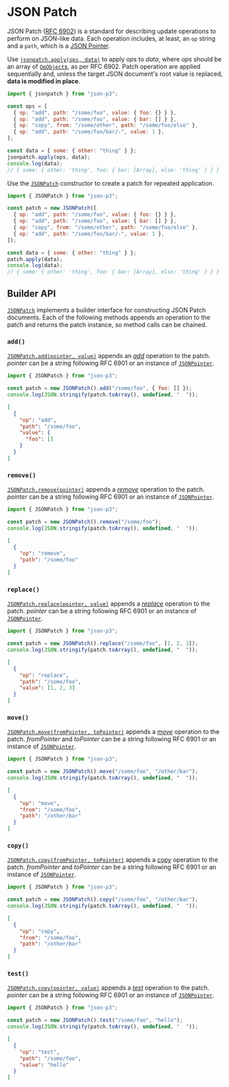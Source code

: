 # JSON Patch

JSON Patch ([RFC 6902](https://datatracker.ietf.org/doc/html/rfc6902)) is a standard for describing update operations to perform on JSON-like data. Each operation includes, at least, an `op` string and a `path`, which is a [JSON Pointer](./json-pointer.md).

Use [`jsonpatch.apply(ops, data)`](../api/namespaces/jsonpatch/functions/apply.md) to apply _ops_ to _data_, where _ops_ should be an array of [`OpObject`s](../api/namespaces/jsonpatch/type-aliases/OpObject.md), as per RFC 6902. Patch operation are applied sequentially and, unless the target JSON document's root value is replaced, **data is modified in place**.

```javascript
import { jsonpatch } from "json-p3";

const ops = [
  { op: "add", path: "/some/foo", value: { foo: {} } },
  { op: "add", path: "/some/foo", value: { bar: [] } },
  { op: "copy", from: "/some/other", path: "/some/foo/else" },
  { op: "add", path: "/some/foo/bar/-", value: 1 },
];

const data = { some: { other: "thing" } };
jsonpatch.apply(ops, data);
console.log(data);
// { some: { other: 'thing', foo: { bar: [Array], else: 'thing' } } }
```

Use the [`JSONPatch`](../api/namespaces/jsonpatch/classes/JSONPatch.md) constructor to create a patch for repeated application.

```javascript
import { JSONPatch } from "json-p3";

const patch = new JSONPatch([
  { op: "add", path: "/some/foo", value: { foo: {} } },
  { op: "add", path: "/some/foo", value: { bar: [] } },
  { op: "copy", from: "/some/other", path: "/some/foo/else" },
  { op: "add", path: "/some/foo/bar/-", value: 1 },
]);

const data = { some: { other: "thing" } };
patch.apply(data);
console.log(data);
// { some: { other: 'thing', foo: { bar: [Array], else: 'thing' } } }
```

## Builder API

[`JSONPatch`](../api/namespaces/jsonpatch/classes/JSONPatch.md) implements a builder interface for constructing JSON Patch documents. Each of the following methods appends an operation to the patch and returns the patch instance, so method calls can be chained.

### `add()`

[`JSONPatch.add(pointer, value)`](../api/namespaces/jsonpatch/classes/JSONPatch.md#add) appends an [_add_](https://datatracker.ietf.org/doc/html/rfc6902#section-4.1) operation to the patch. _pointer_ can be a string following RFC 6901 or an instance of [`JSONPointer`](../api/namespaces/jsonpointer/classes/JSONPointer.md).

```javascript
import { JSONPatch } from "json-p3";

const patch = new JSONPatch().add("/some/foo", { foo: [] });
console.log(JSON.stringify(patch.toArray(), undefined, "  "));
```

```json title="output"
[
  {
    "op": "add",
    "path": "/some/foo",
    "value": {
      "foo": []
    }
  }
]
```

### `remove()`

[`JSONPatch.remove(pointer)`](../api/namespaces/jsonpatch/classes/JSONPatch.md#remove) appends a [_remove_](https://datatracker.ietf.org/doc/html/rfc6902#section-4.2) operation to the patch. _pointer_ can be a string following RFC 6901 or an instance of [`JSONPointer`](../api/namespaces/jsonpointer/classes/JSONPointer.md).

```javascript
import { JSONPatch } from "json-p3";

const patch = new JSONPatch().remove("/some/foo");
console.log(JSON.stringify(patch.toArray(), undefined, "  "));
```

```json title="output"
[
  {
    "op": "remove",
    "path": "/some/foo"
  }
]
```

### `replace()`

[`JSONPatch.replace(pointer, value)`](../api/namespaces/jsonpatch/classes/JSONPatch.md#replace) appends a [_replace_](https://datatracker.ietf.org/doc/html/rfc6902#section-4.3) operation to the patch. _pointer_ can be a string following RFC 6901 or an instance of [`JSONPointer`](../api/namespaces/jsonpointer/classes/JSONPointer.md).

```javascript
import { JSONPatch } from "json-p3";

const patch = new JSONPatch().replace("/some/foo", [1, 2, 3]);
console.log(JSON.stringify(patch.toArray(), undefined, "  "));
```

```json title="output"
[
  {
    "op": "replace",
    "path": "/some/foo",
    "value": [1, 2, 3]
  }
]
```

### `move()`

[`JSONPatch.move(fromPointer, toPointer)`](../api/namespaces/jsonpatch/classes/JSONPatch.md#move) appends a [_move_](https://datatracker.ietf.org/doc/html/rfc6902#section-4.4) operation to the patch. _fromPointer_ and _toPointer_ can be a string following RFC 6901 or an instance of [`JSONPointer`](../api/namespaces/jsonpointer/classes/JSONPointer.md).

```javascript
import { JSONPatch } from "json-p3";

const patch = new JSONPatch().move("/some/foo", "/other/bar");
console.log(JSON.stringify(patch.toArray(), undefined, "  "));
```

```json title="output"
[
  {
    "op": "move",
    "from": "/some/foo",
    "path": "/other/bar"
  }
]
```

### `copy()`

[`JSONPatch.copy(fromPointer, toPointer)`](../api/namespaces/jsonpatch/classes/JSONPatch.md#copy) appends a [_copy_](https://datatracker.ietf.org/doc/html/rfc6902#section-4.5) operation to the patch. _fromPointer_ and _toPointer_ can be a string following RFC 6901 or an instance of [`JSONPointer`](../api/namespaces/jsonpointer/classes/JSONPointer.md).

```javascript
import { JSONPatch } from "json-p3";

const patch = new JSONPatch().copy("/some/foo", "/other/bar");
console.log(JSON.stringify(patch.toArray(), undefined, "  "));
```

```json title="output"
[
  {
    "op": "copy",
    "from": "/some/foo",
    "path": "/other/bar"
  }
]
```

### `test()`

[`JSONPatch.copy(pointer, value)`](../api/namespaces/jsonpatch/classes/JSONPatch.md#test) appends a [_test_](https://datatracker.ietf.org/doc/html/rfc6902#section-4.6) operation to the patch. _pointer_ can be a string following RFC 6901 or an instance of [`JSONPointer`](../api/namespaces/jsonpointer/classes/JSONPointer.md).

```javascript
import { JSONPatch } from "json-p3";

const patch = new JSONPatch().test("/some/foo", "hello");
console.log(JSON.stringify(patch.toArray(), undefined, "  "));
```

```json title="output"
[
  {
    "op": "test",
    "path": "/some/foo",
    "value": "hello"
  }
]
```
